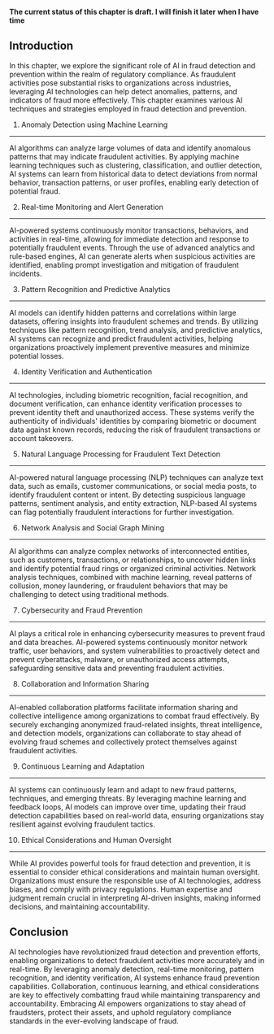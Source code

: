 **The current status of this chapter is draft. I will finish it later when I have time**

Introduction
------------

In this chapter, we explore the significant role of AI in fraud detection and prevention within the realm of regulatory compliance. As fraudulent activities pose substantial risks to organizations across industries, leveraging AI technologies can help detect anomalies, patterns, and indicators of fraud more effectively. This chapter examines various AI techniques and strategies employed in fraud detection and prevention.

1. Anomaly Detection using Machine Learning
-------------------------------------------

AI algorithms can analyze large volumes of data and identify anomalous patterns that may indicate fraudulent activities. By applying machine learning techniques such as clustering, classification, and outlier detection, AI systems can learn from historical data to detect deviations from normal behavior, transaction patterns, or user profiles, enabling early detection of potential fraud.

2. Real-time Monitoring and Alert Generation
--------------------------------------------

AI-powered systems continuously monitor transactions, behaviors, and activities in real-time, allowing for immediate detection and response to potentially fraudulent events. Through the use of advanced analytics and rule-based engines, AI can generate alerts when suspicious activities are identified, enabling prompt investigation and mitigation of fraudulent incidents.

3. Pattern Recognition and Predictive Analytics
-----------------------------------------------

AI models can identify hidden patterns and correlations within large datasets, offering insights into fraudulent schemes and trends. By utilizing techniques like pattern recognition, trend analysis, and predictive analytics, AI systems can recognize and predict fraudulent activities, helping organizations proactively implement preventive measures and minimize potential losses.

4. Identity Verification and Authentication
-------------------------------------------

AI technologies, including biometric recognition, facial recognition, and document verification, can enhance identity verification processes to prevent identity theft and unauthorized access. These systems verify the authenticity of individuals' identities by comparing biometric or document data against known records, reducing the risk of fraudulent transactions or account takeovers.

5. Natural Language Processing for Fraudulent Text Detection
------------------------------------------------------------

AI-powered natural language processing (NLP) techniques can analyze text data, such as emails, customer communications, or social media posts, to identify fraudulent content or intent. By detecting suspicious language patterns, sentiment analysis, and entity extraction, NLP-based AI systems can flag potentially fraudulent interactions for further investigation.

6. Network Analysis and Social Graph Mining
-------------------------------------------

AI algorithms can analyze complex networks of interconnected entities, such as customers, transactions, or relationships, to uncover hidden links and identify potential fraud rings or organized criminal activities. Network analysis techniques, combined with machine learning, reveal patterns of collusion, money laundering, or fraudulent behaviors that may be challenging to detect using traditional methods.

7. Cybersecurity and Fraud Prevention
-------------------------------------

AI plays a critical role in enhancing cybersecurity measures to prevent fraud and data breaches. AI-powered systems continuously monitor network traffic, user behaviors, and system vulnerabilities to proactively detect and prevent cyberattacks, malware, or unauthorized access attempts, safeguarding sensitive data and preventing fraudulent activities.

8. Collaboration and Information Sharing
----------------------------------------

AI-enabled collaboration platforms facilitate information sharing and collective intelligence among organizations to combat fraud effectively. By securely exchanging anonymized fraud-related insights, threat intelligence, and detection models, organizations can collaborate to stay ahead of evolving fraud schemes and collectively protect themselves against fraudulent activities.

9. Continuous Learning and Adaptation
-------------------------------------

AI systems can continuously learn and adapt to new fraud patterns, techniques, and emerging threats. By leveraging machine learning and feedback loops, AI models can improve over time, updating their fraud detection capabilities based on real-world data, ensuring organizations stay resilient against evolving fraudulent tactics.

10. Ethical Considerations and Human Oversight
----------------------------------------------

While AI provides powerful tools for fraud detection and prevention, it is essential to consider ethical considerations and maintain human oversight. Organizations must ensure the responsible use of AI technologies, address biases, and comply with privacy regulations. Human expertise and judgment remain crucial in interpreting AI-driven insights, making informed decisions, and maintaining accountability.

Conclusion
----------

AI technologies have revolutionized fraud detection and prevention efforts, enabling organizations to detect fraudulent activities more accurately and in real-time. By leveraging anomaly detection, real-time monitoring, pattern recognition, and identity verification, AI systems enhance fraud prevention capabilities. Collaboration, continuous learning, and ethical considerations are key to effectively combatting fraud while maintaining transparency and accountability. Embracing AI empowers organizations to stay ahead of fraudsters, protect their assets, and uphold regulatory compliance standards in the ever-evolving landscape of fraud.
